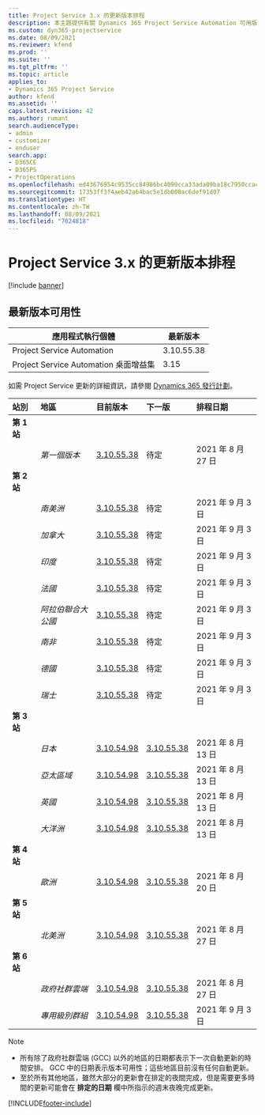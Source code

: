 ```yaml
---
title: Project Service 3.x 的更新版本排程
description: 本主題提供有關 Dynamics 365 Project Service Automation 可用版本與即將發行版本的資訊。
ms.custom: dyn365-projectservice
ms.date: 08/09/2021
ms.reviewer: kfend
ms.prod: ''
ms.suite: ''
ms.tgt_pltfrm: ''
ms.topic: article
applies_to:
- Dynamics 365 Project Service
author: kfend
ms.assetid: ''
caps.latest.revision: 42
ms.author: rumant
search.audienceType:
- admin
- customizer
- enduser
search.app:
- D365CE
- D365PS
- ProjectOperations
ms.openlocfilehash: ed43676954c9535cc84986bc4099cca33ada09ba18c7950ccacb0dec575d0636
ms.sourcegitcommit: 17353ff3f4aeb42a64bac5e1db000ac6def91d07
ms.translationtype: HT
ms.contentlocale: zh-TW
ms.lasthandoff: 08/09/2021
ms.locfileid: "7024818"
---
```

# <a name="update-release-schedule-for-project-service-3x"></a>Project Service 3.x 的更新版本排程

[!include [banner](../includes/psa-now-project-operations.md)]

## <a name="latest-version-availability"></a>最新版本可用性

| 應用程式執行個體  |  最新版本 |
|-------|----|
| Project Service Automation    | 3.10.55.38 |
| Project Service Automation 桌面增益集                | 3.15          |

如需 Project Service 更新的詳細資訊，請參閱 [Dynamics 365 發行計劃](/dynamics365/release-plans/)。 

| 站別  | 地區 | 目前版本 | 下一版 |  排程日期
| :---   | :---   | :---   | :---   |:---   |         
|<strong>第 1 站</strong> | |  |  | |
| | <i>第一個版本</i> | [3.10.55.38](whats-new-ur-34.md) | 待定 | 2021 年 8 月 27 日
|<strong>第 2 站</strong> | |  |  | |
| | <i>南美洲</i> | [3.10.55.38](whats-new-ur-34.md) | 待定 | 2021 年 9 月 3 日
| | <i>加拿大</i> | [3.10.55.38](whats-new-ur-34.md) | 待定 | 2021 年 9 月 3 日
| | <i>印度</i> | [3.10.55.38](whats-new-ur-34.md) | 待定 | 2021 年 9 月 3 日
| | <i>法國</i> | [3.10.55.38](whats-new-ur-34.md) | 待定 | 2021 年 9 月 3 日
| | <i>阿拉伯聯合大公國</i> | [3.10.55.38](whats-new-ur-34.md) | 待定 | 2021 年 9 月 3 日
| | <i>南非</i> | [3.10.55.38](whats-new-ur-34.md) | 待定 | 2021 年 9 月 3 日
| | <i>德國</i> | [3.10.55.38](whats-new-ur-34.md) | 待定 | 2021 年 9 月 3 日
| | <i>瑞士</i> | [3.10.55.38](whats-new-ur-34.md) | 待定 | 2021 年 9 月 3 日
|<strong>第 3 站</strong> | |  |  | |
| | <i>日本</i> | [3.10.54.98](whats-new-ur-33.md) | [3.10.55.38](whats-new-ur-34.md) | 2021 年 8 月 13 日
| | <i>亞太區域</i> | [3.10.54.98](whats-new-ur-33.md) | [3.10.55.38](whats-new-ur-34.md) | 2021 年 8 月 13 日
| | <i>英國</i> | [3.10.54.98](whats-new-ur-33.md) | [3.10.55.38](whats-new-ur-34.md) | 2021 年 8 月 13 日
| | <i>大洋洲</i> | [3.10.54.98](whats-new-ur-33.md) | [3.10.55.38](whats-new-ur-34.md) | 2021 年 8 月 13 日
|<strong>第 4 站</strong> | |  |  | |
| | <i>歐洲</i> | [3.10.54.98](whats-new-ur-33.md) | [3.10.55.38](whats-new-ur-34.md) | 2021 年 8 月 20 日
|<strong>第 5 站</strong> | |  |  | |
| | <i>北美洲</i> | [3.10.54.98](whats-new-ur-33.md) | [3.10.55.38](whats-new-ur-34.md) | 2021 年 8 月 27 日
|<strong>第 6 站</strong> | |  |  | |
| | <i>政府社群雲端</i> | [3.10.54.98](whats-new-ur-33.md) | [3.10.55.38](whats-new-ur-34.md) | 2021 年 8 月 27 日
| | <i>專用級別群組</i> | [3.10.54.98](whats-new-ur-33.md) | [3.10.55.38](whats-new-ur-34.md) | 2021 年 9 月 3 日

>[!Note]
> - 所有除了政府社群雲端 (GCC) 以外的地區的日期都表示下一次自動更新的時間安排。 GCC 中的日期表示版本可用性；這些地區目前沒有任何自動更新。
> - 至於所有其他地區，雖然大部分的更新會在排定的夜間完成，但是需要更多時間的更新可能會在 **排定的日期** 欄中所指示的週末夜晚完成更新。


[!INCLUDE[footer-include](../includes/footer-banner.md)]
